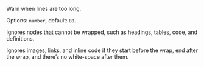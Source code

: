 Warn when lines are too long.

Options: `number`, default: `80`.

Ignores nodes that cannot be wrapped, such as headings, tables,
code, and definitions.

Ignores images, links, and inline code if they start before the wrap, end
after the wrap, and there’s no white-space after them.
